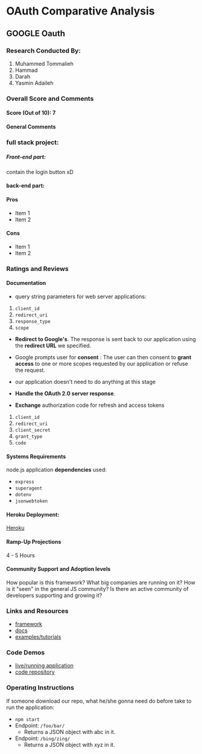 # OAuth Comparative Analysis

## GOOGLE Oauth 

### Research Conducted By: 
1. Muhammed Tommalieh
1. Hammad
3. Darah
4. Yasmin Adaileh

### Overall Score and Comments
#### Score (Out of 10): 7
#### General Comments

### full stack project:
##### Front-end part:
contain the login button xD

#### back-end part:




#### Pros
* Item 1
* Item 2

#### Cons
* Item 1
* Item 2

### Ratings and Reviews
#### Documentation


* query string parameters for web server applications:
1. `client_id `
2. `redirect_uri`
3. `response_type`
4. `scope`


* **Redirect to Google's**. The response is sent back to our application using the **redirect URL** we specified.

* Google prompts user for **consent** : The user can then consent to **grant access** to one or more scopes requested by our application or refuse the request.
- our application doesn't need to do anything at this stage

* **Handle the OAuth 2.0 server response**.


* **Exchange** authorization code for refresh and access tokens
1. `client_id`  
2. `redirect_uri`
3. `client_secret`
4. `grant_type`
5. `code`

#### Systems Requirements
node.js application 
**dependencies** used:
- `express`
- `superagent`
- `dotenv`
- `jsonwebtoken`

#### Heroku Deployment:
[Heroku]() 



#### Ramp-Up Projections
4 - 5 Hours

#### Community Support and Adoption levels
How popular is this framework? What big companies are running on it? How is it "seen" in the general JS community?  Is there an active community of developers supporting and growing it?


### Links and Resources
* [framework](http://xyz.com)
* [docs](http://xyz.com)
* [examples/tutorials](http://xyz.com)

### Code Demos
* [live/running application](http://xyz.com)
* [code repository](http://xyz.com)

### Operating Instructions
If someone download our repo, what he/she gonna need do before take to run the application:
* `npm start`
* Endpoint: `/foo/bar/`
  * Returns a JSON object with abc in it.
* Endpoint: `/bing/zing/`
  * Returns a JSON object with xyz in it.
